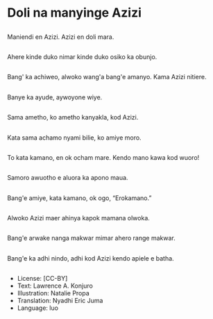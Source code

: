 # Doli na manyinge Azizi

##
Maniendi en Azizi.
Azizi en doli mara.

##
Ahere kinde duko nimar
kinde duko osiko ka
obunjo.

##
Bang' ka achiweo,
alwoko wang'a bang'e
amanyo.
Kama Azizi nitiere.

##
Banye ka ayude,
aywoyone wiye.

##
Sama ametho, ko
ametho kanyakla, kod
Azizi.

##
Kata sama achamo
nyami bilie, ko amiye
moro.

##
To kata kamano, en ok
ocham mare.
Kendo mano kawa kod
wuoro!

##
Samoro awuotho e
aluora ka apono maua.

##
Bang'e amiye, kata
kamano, ok ogo,
“Erokamano.”

##
Alwoko Azizi maer
ahinya kapok mamana
olwoka.

##
Bang'e arwake nanga
makwar mimar ahero
range makwar.

##
Bang'e ka adhi nindo,
adhi kod Azizi kendo
apiele e batha.

##
* License: [CC-BY]
* Text: Lawrence A. Konjuro
* Illustration: Natalie Propa
* Translation: Nyadhi Eric Juma
* Language: luo
